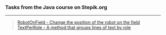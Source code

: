 ### Tasks from the Java course on Stepik.org
***
> [RobotOnField - Change the position of the robot on the field](https://github.com/alekseykravtchuk/stepik/tree/master/RobotOnField)
> [TextPerRole - A method that groups lines of text by role](https://github.com/alekseykravtchuk/stepik/tree/master/TextPerRole)
